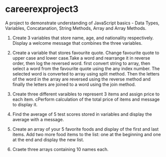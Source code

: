 # careerexproject3

A project to demonstrate understanding of JavaScript basics - Data Types, Variables, Concatanation, String Methods, Array and Array Methods.

1. Create 3 variables that store name, age, and nationality respectively. Display a welcome message that       combines the three variables.

2. Create a variable that stores favourite quote. Change favourite quote to upper case and lower case.Take a word and rearrange it in reverse order, then log the reversed word. first convert string to array, then select a word from the  favourite quote  using the any index number. The selected word is converted to array using split method. Then the letters of the word in the array are reversed using the reverse method and finally the letters are joined to a word using the join method.


3. Create three different varaibles to represent 3 items and assign price to each item. cPerform calculation of the total price of items and message to display it.

4. Find the average of 5 test scores stored in variables and display the average with a message.

5. Create an array of your 5 favorite foods and display of the first and last items. Add two more food items to the list: one at the beginning and one at the end and display the new list.

6. Craete three arrays containing 10 names each.
